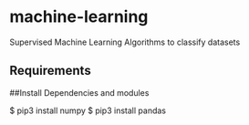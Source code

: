 # machine-learning
Supervised Machine Learning Algorithms to classify datasets

## Requirements

##Install Dependencies and modules

 $ pip3 install numpy
 $ pip3 install pandas
